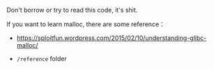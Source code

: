 Don't borrow or try to read this code, it's shit.

If you want to learn malloc, there are some reference：

* https://sploitfun.wordpress.com/2015/02/10/understanding-glibc-malloc/

* `/reference` folder

